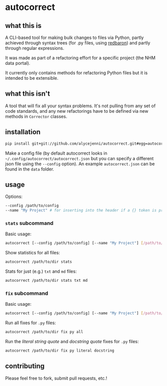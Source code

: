 # autocorrect

## what this is
A CLI-based tool for making bulk changes to files via Python, partly achieved through syntax trees (for .py files, using [redbaron](https://github.com/PyCQA/redbaron)) and partly through regular expressions.

It was made as part of a refactoring effort for a specific project (the NHM data portal).

It currently only contains methods for refactoring Python files but it is intended to be extensible.

## what this isn't
A tool that will fix all your syntax problems. It's not pulling from any set of code standards, and any new refactorings have to be defined via new methods in `Corrector` classes.

## installation
```sh
pip install git+git://github.com/alycejenni/autocorrect.git#egg=autocorrect
```

Make a config file (by default autocorrect looks in `~/.config/autocorrect/autocorrect.json` but you can specify a different json file using the `--config` option). An example `autocorrect.json` can be found in the `data` folder.

## usage
Options:
```sh
--config /path/to/config
--name "My Project" # for inserting into the header if a {} token is present; can also be defined in the config
```

### `stats` subcommand
Basic usage:
```sh
autocorrect [--config /path/to/config] [--name "My Project"] [/path/to/dir] stats [filetypes]
```

Show statistics for all files:
```sh
autocorrect /path/to/dir stats
```

Stats for just (e.g.) `txt` and `md` files:
```sh
autocorrect /path/to/dir stats txt md
```

### `fix` subcommand
Basic usage:
```sh
autocorrect [--config /path/to/config] [--name "My Project"] [/path/to/dir] fix [filetype] [fix(es)]
```

Run all fixes for `.py` files:
```sh
autocorrect /path/to/dir fix py all
```

Run the _literal string quote_ and _docstring quote_ fixes for `.py` files:
```sh
autocorrect /path/to/dir fix py literal docstring
```

## contributing
Please feel free to fork, submit pull requests, etc.!
